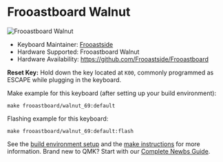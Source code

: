 # Frooastboard Walnut

![Frooastboard Walnut]()

* Keyboard Maintainer: [Frooastside](https://github.com/frooastside)
* Hardware Supported: Frooastboard Walnut
* Hardware Availability: https://github.com/Frooastside/Frooastboard

**Reset Key:** Hold down the key located at `K00`, commonly programmed as ESCAPE while plugging in the keyboard.

Make example for this keyboard (after setting up your build environment):

    make frooastboard/walnut_69:default

Flashing example for this keyboard:

    make frooastboard/walnut_69:default:flash

See the [build environment setup](https://docs.qmk.fm/#/getting_started_build_tools) and the [make instructions](https://docs.qmk.fm/#/getting_started_make_guide) for more information. Brand new to QMK? Start with our [Complete Newbs Guide](https://docs.qmk.fm/#/newbs).
